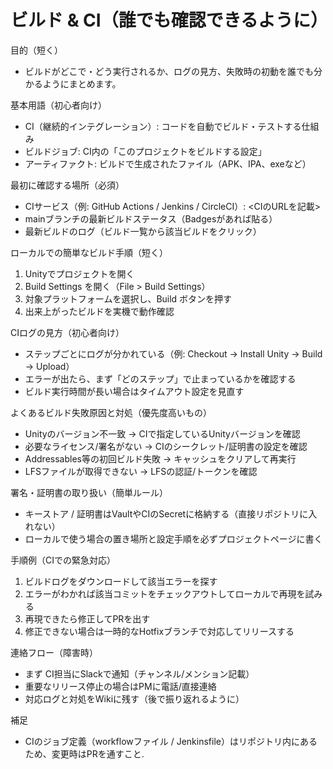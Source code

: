 # ビルド & CI（誰でも確認できるように）

目的（短く）
- ビルドがどこで・どう実行されるか、ログの見方、失敗時の初動を誰でも分かるようにまとめます。

基本用語（初心者向け）
- CI（継続的インテグレーション）: コードを自動でビルド・テストする仕組み
- ビルドジョブ: CI内の「このプロジェクトをビルドする設定」
- アーティファクト: ビルドで生成されたファイル（APK、IPA、exeなど）

最初に確認する場所（必須）
- CIサービス（例: GitHub Actions / Jenkins / CircleCI）: <CIのURLを記載>
- mainブランチの最新ビルドステータス（Badgesがあれば貼る）
- 最新ビルドのログ（ビルド一覧から該当ビルドをクリック）

ローカルでの簡単なビルド手順（短く）
1. Unityでプロジェクトを開く
2. Build Settings を開く（File > Build Settings）
3. 対象プラットフォームを選択し、Build ボタンを押す
4. 出来上がったビルドを実機で動作確認

CIログの見方（初心者向け）
- ステップごとにログが分かれている（例: Checkout → Install Unity → Build → Upload）
- エラーが出たら、まず「どのステップ」で止まっているかを確認する
- ビルド実行時間が長い場合はタイムアウト設定を見直す

よくあるビルド失敗原因と対処（優先度高いもの）
- Unityのバージョン不一致 → CIで指定しているUnityバージョンを確認
- 必要なライセンス/署名がない → CIのシークレット/証明書の設定を確認
- Addressables等の初回ビルド失敗 → キャッシュをクリアして再実行
- LFSファイルが取得できない → LFSの認証/トークンを確認

署名・証明書の取り扱い（簡単ルール）
- キーストア / 証明書はVaultやCIのSecretに格納する（直接リポジトリに入れない）
- ローカルで使う場合の置き場所と設定手順を必ずプロジェクトページに書く

手順例（CIでの緊急対応）
1. ビルドログをダウンロードして該当エラーを探す
2. エラーがわかれば該当コミットをチェックアウトしてローカルで再現を試みる
3. 再現できたら修正してPRを出す
4. 修正できない場合は一時的なHotfixブランチで対応してリリースする

連絡フロー（障害時）
- まず CI担当にSlackで通知（チャンネル/メンション記載）
- 重要なリリース停止の場合はPMに電話/直接連絡
- 対応ログと対処をWikiに残す（後で振り返れるように）

補足
- CIのジョブ定義（workflowファイル / Jenkinsfile）はリポジトリ内にあるため、変更時はPRを通すこと.
